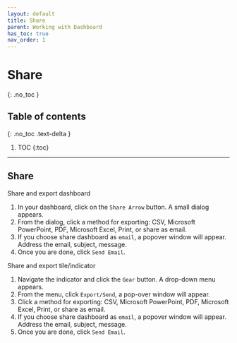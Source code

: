 ```yaml
---
layout: default
title: Share
parent: Working with Dashboard
has_toc: true
nav_order: 1
---
```


# Share
{: .no_toc }

## Table of contents
{: .no_toc .text-delta }

1. TOC
{:toc}

---

## Share
Share and export dashboard
1. In your dashboard, click on the `Share Arrow` button. A small dialog appears.
2. From the dialog, click a method for exporting: CSV, Microsoft PowerPoint, PDF, Microsoft Excel, Print, or share as email.
3. If you choose share dashboard as `email`, a popover window will appear. Address the email, subject, message.
4. Once you are done, click `Send Email`.

Share and export tile/indicator
1. Navigate the indicator and click the `Gear` button. A drop-down menu appears.
2. From the menu, click `Export/Send`, a pop-over window will appear.
3. Click a method for exporting: CSV, Microsoft PowerPoint, PDF, Microsoft Excel, Print, or share as email.
4. If you choose share dashboard as `email`, a popover window will appear. Address the email, subject, message.
5. Once you are done, click `Send Email`.
